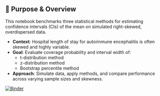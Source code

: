 ## 📝 Purpose & Overview

This notebook benchmarks three statistical methods for estimating confidence intervals (CIs) of the mean on simulated right-skewed, overdispersed data.

- **Context**: Hospital length of stay for autoimmune encephalitis is often skewed and highly variable.
- **Goal**: Evaluate coverage probability and interval width of:
  - t-distribution method
  - z-distribution method
  - Bootstrap percentile method
- **Approach**: Simulate data, apply methods, and compare performance across varying sample sizes and skewness.

[![Binder](https://mybinder.org/badge_logo.svg)](https://mybinder.org/v2/gh/davidzhao1015/mean-interval-estimators-benchmark/HEAD?urlpath=%2Fdoc%2Ftree%2Finterval-estimate-mean-benchmark_20250509_DZ.ipynb)